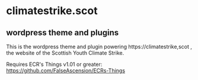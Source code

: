 # climatestrike.scot
## wordpress theme and plugins

This is the wordpress theme and plugin powering https://climatestrike,scot , the website of the Scottish Youth Climate Strike.

Requires ECR's Things v1.01 or greater: https://github.com/FalseAscension/ECRs-Things
